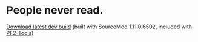 # People never read.

[Download latest dev build](https://nightly.link/CaltropNetwork/nortv/workflows/sourcepawn/main/nortv.zip) (built with SourceMod 1.11.0.6502, included with [PF2-Tools](https://github.com/Pre-Fortress-2/PF2-Tools))

